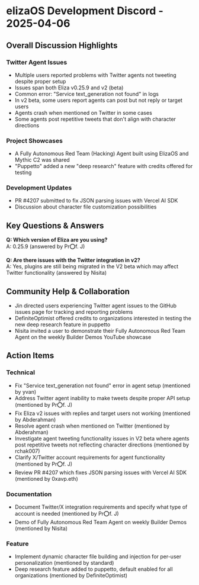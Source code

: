 # elizaOS Development Discord - 2025-04-06

## Overall Discussion Highlights

### Twitter Agent Issues
- Multiple users reported problems with Twitter agents not tweeting despite proper setup
- Issues span both Eliza v0.25.9 and v2 (beta)
- Common error: "Service text_generation not found" in logs
- In v2 beta, some users report agents can post but not reply or target users
- Agents crash when mentioned on Twitter in some cases
- Some agents post repetitive tweets that don't align with character directions

### Project Showcases
- A Fully Autonomous Red Team (Hacking) Agent built using ElizaOS and Mythic C2 was shared
- "Puppetto" added a new "deep research" feature with credits offered for testing

### Development Updates
- PR #4207 submitted to fix JSON parsing issues with Vercel AI SDK
- Discussion about character file customization possibilities

## Key Questions & Answers

**Q: Which version of Eliza are you using?**  
A: 0.25.9 (answered by Pr⭕f. J)

**Q: Are there issues with the Twitter integration in v2?**  
A: Yes, plugins are still being migrated in the V2 beta which may affect Twitter functionality (answered by Nisita)

## Community Help & Collaboration

- Jin directed users experiencing Twitter agent issues to the GitHub issues page for tracking and reporting problems
- DefiniteOptimist offered credits to organizations interested in testing the new deep research feature in puppetto
- Nisita invited a user to demonstrate their Fully Autonomous Red Team Agent on the weekly Builder Demos YouTube showcase

## Action Items

### Technical
- Fix "Service text_generation not found" error in agent setup (mentioned by yvan)
- Address Twitter agent inability to make tweets despite proper API setup (mentioned by Pr⭕f. J)
- Fix Eliza v2 issues with replies and target users not working (mentioned by Abderahman)
- Resolve agent crash when mentioned on Twitter (mentioned by Abderahman)
- Investigate agent tweeting functionality issues in V2 beta where agents post repetitive tweets not reflecting character directions (mentioned by rchak007)
- Clarify X/Twitter account requirements for agent functionality (mentioned by Pr⭕f. J)
- Review PR #4207 which fixes JSON parsing issues with Vercel AI SDK (mentioned by 0xavp.eth)

### Documentation
- Document Twitter/X integration requirements and specify what type of account is needed (mentioned by Pr⭕f. J)
- Demo of Fully Autonomous Red Team Agent on weekly Builder Demos (mentioned by Nisita)

### Feature
- Implement dynamic character file building and injection for per-user personalization (mentioned by standard)
- Deep research feature added to puppetto, default enabled for all organizations (mentioned by DefiniteOptimist)